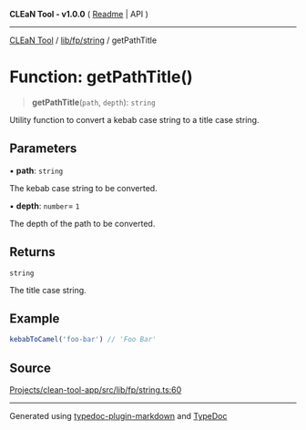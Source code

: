 **CLEaN Tool - v1.0.0** ( [Readme](../../../../README.md) \| API )

***

[CLEaN Tool](../../../../modules.md) / [lib/fp/string](../README.md) / getPathTitle

# Function: getPathTitle()

> **getPathTitle**(`path`, `depth`): `string`

Utility function to convert a kebab case string to a title case string.

## Parameters

▪ **path**: `string`

The kebab case string to be converted.

▪ **depth**: `number`= `1`

The depth of the path to be converted.

## Returns

`string`

The title case string.

## Example

```ts
kebabToCamel('foo-bar') // 'Foo Bar'
```

## Source

[Projects/clean-tool-app/src/lib/fp/string.ts:60](https://github.com/yuckyh/clean-tool-app/)

***

Generated using [typedoc-plugin-markdown](https://www.npmjs.com/package/typedoc-plugin-markdown) and [TypeDoc](https://typedoc.org/)
